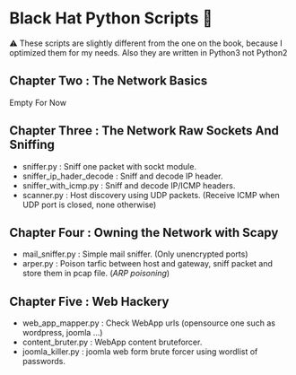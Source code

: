 # Black Hat Python Scripts :tophat:

:warning: These scripts are slightly different from the one on the book, because I optimized them for my needs.
Also they are written in Python3 not Python2

## Chapter Two : The Network Basics
Empty For Now

## Chapter Three : The Network Raw Sockets And Sniffing
* sniffer.py : Sniff one packet with sockt module.
* sniffer_ip_hader_decode : Sniff and decode IP header.
* sniffer_with_icmp.py : Sniff and decode IP/ICMP headers.
* scanner.py : Host discovery using UDP packets. (Receive ICMP when UDP port is closed, none otherwise)

## Chapter Four : Owning the Network with Scapy
* mail_sniffer.py : Simple mail sniffer. (Only unencrypted ports)
* arper.py : Poison tarfic between host and gateway, sniff packet and store them in pcap file. (*ARP poisoning*)

## Chapter Five : Web Hackery
* web_app_mapper.py : Check WebApp urls (opensource one such as wordpress, joomla ...)
* content_bruter.py : WebApp content bruteforcer.
* joomla_killer.py : joomla web form brute forcer using wordlist of passwords.
